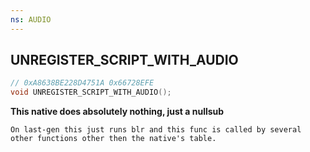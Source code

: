 ```yaml
---
ns: AUDIO
---
```

## UNREGISTER_SCRIPT_WITH_AUDIO

```c
// 0xA8638BE228D4751A 0x66728EFE
void UNREGISTER_SCRIPT_WITH_AUDIO();
```

**This native does absolutely nothing, just a nullsub**

```
On last-gen this just runs blr and this func is called by several other functions other then the native's table.  
```

